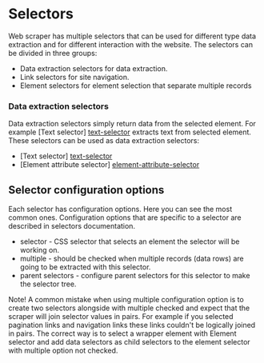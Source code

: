 # Selectors

Web scraper has multiple selectors that can be used for different type data
extraction and for different interaction with the website. The selectors can
be divided in three groups:

 * Data extraction selectors for data extraction.
 * Link selectors for site navigation.
 * Element selectors for element selection that separate multiple records

### Data extraction selectors

Data extraction selectors simply return data from the selected element. 
For example [Text selector] [text-selector] extracts text from
selected element. These selectors can be used as data extraction selectors:

 * [Text selector] [text-selector]
 * [Element attribute selector] [element-attribute-selector]


## Selector configuration options

Each selector has configuration options. Here you can see the most common ones.
Configuration options that are specific to a selector are described in
selectors documentation.

 * selector - CSS selector that selects an element the selector will be working
 on.
 * multiple - should be checked when multiple records (data rows) are going to
 be extracted with this selector.
 * parent selectors - configure parent selectors for this selector to make the
selector tree.

Note! A common mistake when using multiple configuration option is to create
two selectors alongside with multiple checked and expect that the scraper will
join selector values in pairs. For example if you selected pagination links and
navigation links these links couldn't be logically joined in pairs. The correct
way is to select a wrapper element with Element selector and add data selectors
as child selectors to the element selector with multiple option not checked.

 [text-selector]: Selectors/Text%20selector.md
 [link-selector]: Selectors/Link%20Selector.md
 [link-popup-selector]: Selectors/Link%20Popup%20Selector.md
 [image-selector]: Selectors/Image%20selector.md
 [element-attribute-selector]: Selectors/Element%20attribute%20selector.md
 [table-selector]: Selectors/Table%20selector.md
 [grouped-selector]: Selectors/Grouped%20selector.md
 [html-selector]: Selectors/HTML%20selector.md
 [element-selector]: Selectors/Element%20selector.md
 [element-click-selector]: Selectors/Element%20click%20selector.md
 [element-scroll-selector]: Selectors/Element%20scroll%20down%20selector.md
